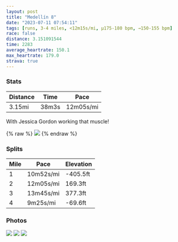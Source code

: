 ```yaml
---
layout: post
title: "Medellín 8"
date: "2023-07-11 07:54:11"
tags: [runs, 3-4 miles, <12m15s/mi, μ175-180 bpm, →150-155 bpm]
race: false
distance: 3.151091544
time: 2283
average_heartrate: 150.1
max_heartrate: 179.0
strava: true
---
```


### Stats

| Distance | Time | Pace |
|----------|------|------|
|3.15mi|38m3s|12m05s/mi|

With Jessica Gordon working that muscle!

{% raw %}
<img src='https://maps.googleapis.com/maps/api/staticmap?maptype=roadmap&path=enc:{vzd@lsdlMBDR?FN]x@EDAF@\JXBT\`@@CN@PXRJHNFh@BB?XQr@WXUBe@G?@NLBH\JJTDRNBVANJBDIJk@AOCS@m@WOBUCKB_@Lq@p@K^QPkA^]?_@NOPMf@G\Ud@EZITQRKZUT{@ZGH@FRLX^?F[PM@GGI?c@Xe@P_A`@]b@CHDRGVEJ[XN@BB`@|@FT^n@PPJ^c@ZOH[ZI`@?VFVAVK^BDDBPBLXFVA\DLCNQ`@q@t@GJSPGLp@JHDNPFADNg@^]B]IGDPj@HLPh@@J@F@XWhBAb@DDBn@^`@BPAV@TGPBIAq@]a@OUAa@HU?OPu@?ODOBS?MYs@Ic@Ym@AMDCx@HZK^U?KCGs@Ya@IIOFMXUD[PSPORY?IAm@CIOOYGSODOAIJUFe@Z]XOHSNK@g@CGCWWi@QKK[OQIQI[AGDQHkAi@MC?SIc@IKKIUBS@EPMHQt@]`@WPCX@REl@@\WD?TNF@d@MJKDQZ[TKFGZm@Li@PWRs@`@[DM?QBICYJKRCb@Dh@[PSDUJKJCPSXCl@HRAFBL?LHv@DRF^A^GEB[AeAUOO?KBBI@_@GIEIMDMDCf@@h@WTs@@QEO?UKQg@WQQE@EEYYGMCm@Ru@T[LI@KWWDEAAc@?OEQKE]@KHKDKBWHUH{@FSEk@Qu@?WE_@IEAGAKHs@IW@AAA?EBKC_@BQHELt@@AGYCYBMROP]Bc@HOFCFS?AEABLENGJERWTSJBNEBGJAHFXJPC_@KIEB?`@ER@L@XDb@DbATlA?d@DP@ZGN?FNLBRHFDH@XDCB[&key=AIzaSyC1MId7bFpkLXNAaYhBSTb8jLyiSqzbDtM&size=800x800&markers=color:yellow|label:S|6.20414,-75.55911&markers=color:green|label:F|6.203939999999999,-75.55851999999997'>
{% endraw %}

### Splits

| Mile | Pace | Elevation |
|------|------|-----------|
|1|10m52s/mi|-405.5ft|
|2|12m05s/mi|169.3ft|
|3|13m45s/mi|377.3ft|
|4|9m25s/mi|-69.6ft|

### Photos
<img src='https://dgtzuqphqg23d.cloudfront.net/svdQ-TgGnfzz0RAQObALhciqdI96hKuqJTE5R-Nni9A-576x768.jpg'>

<img src='https://dgtzuqphqg23d.cloudfront.net/QBkZ-swBR-M0txaYF_DLvUvIM_jydWLglUg7FXTlWoE-576x768.jpg'>

<img src='https://dgtzuqphqg23d.cloudfront.net/vY-cBEKgUKoKQ_wpJtJ-ZmdnuBwNwcuNxE7oNYe2fHk-576x768.jpg'>
